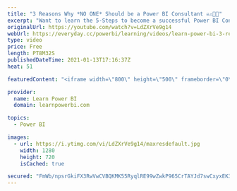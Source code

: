 ```yaml
---
title: "3 Reasons Why *NO ONE* Should be a Power BI Consultant ☠️⚠️🚧🛑"
excerpt: "Want to learn the 5-Steps to become a successful Power BI Consultant? 👉 Sign Up for our Free Webinar on Thu Jan 21: https://web.learnpowerbi.com/consultant/  If you are thinking about creating a side-income or full-time income as a \"Power BI Consultant\"…then you must first watch this video. I share"
originalUrl: https://youtube.com/watch?v=LdZXrVe9g14
webUrl: https://everyday.cc/powerbi/learning/videos/learn-power-bi-3-reasons-why-no-one-should-be-a-power-bi-consultant-/
type: video
price: Free
length: PT8M32S
publishedDateTime: 2021-01-13T17:16:37Z
heat: 51

featuredContent: "<iframe width=\"800\" height=\"500\" frameborder=\"0\" src=\"https://www.youtube.com/embed/LdZXrVe9g14\" allow=\"accelerometer; autoplay; encrypted-media; gyroscope; picture-in-picture\" allowfullscreen></iframe>"

provider:
  name: Learn Power BI
  domain: learnpowerbi.com

topics:
  - Power BI

images:
  - url: https://i.ytimg.com/vi/LdZXrVe9g14/maxresdefault.jpg
    width: 1280
    height: 720
    isCached: true

secured: "FmWb/npsrGkiFX3RwVwCVBQKMK55RyqlRE99wZwkP965CrTAYJd7swCxyxEK3vAefcDB9+zUtjzaPbgtsmQ2Hu8nuEglOJ3zlHtGuCena4ITaikDRia8NREG9yZAiQrSVOEobdXof0FVYFDaR6t1S6fPWWvcjQp15+++vJXvUBsrntQsH3Jisz+S5suE3UExpKkUOlRl7MrE9QKo7nNce9pGqEOazMZwTuGt0vNbx2Qm9a7hkDVliOb5FLzXBz7mL561jrvJcwoON7TICpINlrMQ4jbSH69XtM6LA6EPmT9/RckVvlD9qrYGVOXDnKEhTTiVlT5cuRmSxQyocgQ57BAUh8ehkvxdPiXEWOfLA6za7z4slp2zJ930r3wlZJbFx9li63L0Yrx7xX0jFjTkn9Xqnpq9MlPgJj3VVnsRIsI=;Gs9cldPy0TFeDwARAgMXqw=="
---
```


